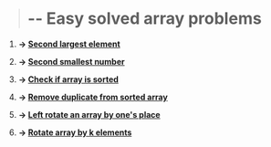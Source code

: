 
> # -- Easy solved array problems


1. **&#8594; [ Second largest element](../01.%20second%20largest%20element.js)**


1. **&#8594; [ Second smallest number](../02.%20second%20smallest%20number.js)**


1. **&#8594; [ Check if array is sorted](../03.%20Check%20if%20an%20array%20is%20sorted.js)**

1. **&#8594; [Remove duplicate from sorted array](./04.%20Remove%20duplicates%20from%20sorted%20array.js)**


1. **&#8594; [Left rotate an array by one's place](./05.%20Left%20Rotate%20an%20array%20by%20one%20place.js)**


1. **&#8594; [Rotate array by k elements](./06.%20Rotate%20array%20by%20k%20elements.js)**